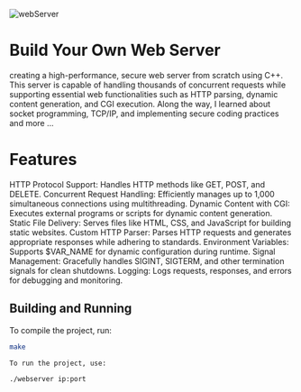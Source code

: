 ![webServer](webServer.gif "webServer")

# Build Your Own Web Server
creating a high-performance, secure web server from scratch using C++. This server is capable of handling thousands of concurrent requests while supporting essential web functionalities such as HTTP parsing, dynamic content generation, and CGI execution.
Along the way, I learned about socket programming, TCP/IP, and implementing secure coding practices and more ...

# Features
HTTP Protocol Support: Handles HTTP methods like GET, POST, and DELETE.
Concurrent Request Handling: Efficiently manages up to 1,000 simultaneous connections using multithreading.
Dynamic Content with CGI: Executes external programs or scripts for dynamic content generation.
Static File Delivery: Serves files like HTML, CSS, and JavaScript for building static websites.
Custom HTTP Parser: Parses HTTP requests and generates appropriate responses while adhering to standards.
Environment Variables: Supports $VAR_NAME for dynamic configuration during runtime.
Signal Management: Gracefully handles SIGINT, SIGTERM, and other termination signals for clean shutdowns.
Logging: Logs requests, responses, and errors for debugging and monitoring.

## Building and Running

To compile the project, run:

```bash
make

To run the project, use:

./webserver ip:port
